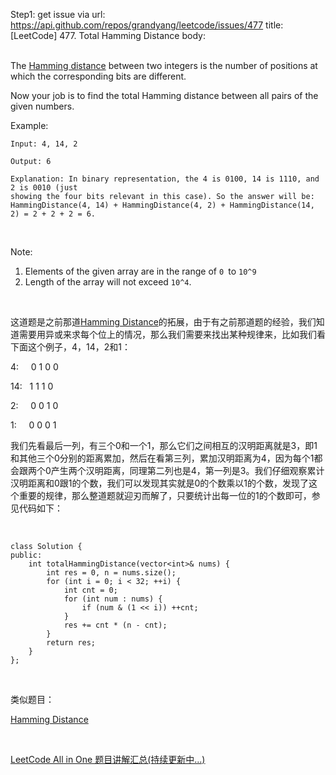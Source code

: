 Step1: get issue via url: https://api.github.com/repos/grandyang/leetcode/issues/477 
 title:[LeetCode] 477. Total Hamming Distance 
 body:  
  

The [Hamming distance](https://en.wikipedia.org/wiki/Hamming_distance) between two integers is the number of positions at which the corresponding bits are different.

Now your job is to find the total Hamming distance between all pairs of the given numbers.

Example:
    
    
    Input: 4, 14, 2
    
    Output: 6
    
    Explanation: In binary representation, the 4 is 0100, 14 is 1110, and 2 is 0010 (just
    showing the four bits relevant in this case). So the answer will be:
    HammingDistance(4, 14) + HammingDistance(4, 2) + HammingDistance(14, 2) = 2 + 2 + 2 = 6.
    

 

Note:

  1. Elements of the given array are in the range of `0 `to `10^9`
  2. Length of the array will not exceed `10^4`.



 

这道题是之前那道[Hamming Distance](http://www.cnblogs.com/grandyang/p/6201215.html)的拓展，由于有之前那道题的经验，我们知道需要用异或来求每个位上的情况，那么我们需要来找出某种规律来，比如我们看下面这个例子，4，14，2和1：

4:     0 1 0 0

14:   1 1 1 0

2:     0 0 1 0

1:     0 0 0 1

我们先看最后一列，有三个0和一个1，那么它们之间相互的汉明距离就是3，即1和其他三个0分别的距离累加，然后在看第三列，累加汉明距离为4，因为每个1都会跟两个0产生两个汉明距离，同理第二列也是4，第一列是3。我们仔细观察累计汉明距离和0跟1的个数，我们可以发现其实就是0的个数乘以1的个数，发现了这个重要的规律，那么整道题就迎刃而解了，只要统计出每一位的1的个数即可，参见代码如下：

 
    
    
    class Solution {
    public:
        int totalHammingDistance(vector<int>& nums) {
            int res = 0, n = nums.size();
            for (int i = 0; i < 32; ++i) {
                int cnt = 0;
                for (int num : nums) {
                    if (num & (1 << i)) ++cnt;
                }
                res += cnt * (n - cnt);
            }
            return res;
        }
    };

 

类似题目：

[Hamming Distance](http://www.cnblogs.com/grandyang/p/6201215.html)

 

[LeetCode All in One 题目讲解汇总(持续更新中...)](http://www.cnblogs.com/grandyang/p/4606334.html)
